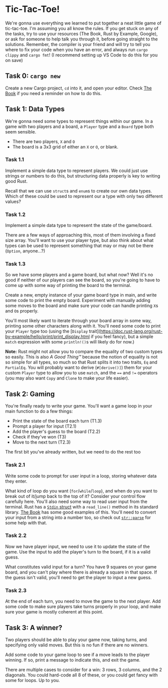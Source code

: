 # Tic-Tac-Toe!

We're gonna use everything we learned to put together a neat little game of tic-tac-toe. I'm assuming you all know the rules. If you get stuck on any of the tasks, try to use your resources (The Book, Rust by Example, Google), or ask for someone to help talk you through it, before going straight to the solutions. Remember, the compiler is your friend and will try to tell you where to fix your code when you have an error, and always run `cargo clippy` and `cargo fmt`! (I recommend setting up VS Code to do this for you on save)

## Task 0: `cargo new`

Create a new Cargo project, `cd` into it, and open your editor. Check [The Book](https://doc.rust-lang.org/book/ch01-03-hello-cargo.html) if you need a reminder on how to do this.

## Task 1: Data Types

We're gonna need some types to represent things within our game. In a game with two players and a board, a `Player` type and a `Board` type both seem sensible.

- There are two players, `X` and `O`
- The board is a 3x3 grid of either an `X` or `O`, or blank.

### Task 1.1

Implement a simple data type to represent players. We could just use strings or numbers to do this, but structuring data properly is key to writing good Rust.

Recall that we can use `struct`s and `enum`s to create our own data types. Which of these could be used to represent our a type with only two different values?

### Task 1.2

Implement a simple data type to represent the state of the game/board.

There are a few ways of approaching this, most of them involving a fixed size array. You'll want to use your player type, but also think about what types can be used to represent something that may or may not be there (`Option`, anyone...?)

### Task 1.3

So we have some players and a game board, but what now? Well it's no good if neither of our players can see the board, so you're going to have to come up with some way of printing the board to the terminal.

Create a new, empty instance of your game board type in main, and write some code to print the empty board. Experiment with manually adding some moves to the board and make sure your code can handle printing `X`s and `O`s properly.

You'll most likely want to iterate through your board array in some way, printing some other characters along with it. You'll need some code to print your `Player` type too (using the [`Display` trait](https://doc.rust-lang.org/rust-by-example/hello/print/print_display.html if you feel fancy), but a simple `match` expression with some `println!()`s will likely do for now.)

**Note:** Rust might not allow you to compare the equality of two custom types so easily. This is also _A Good Thing™_ because the notion of equality is not so simple for all types, so much so that Rust splits it into two traits, `Eq` and `PartialEq`. You will probably want to derive (`#[derive()]`) them for your custom `Player` type to allow you to use `match`, and the `==` and `!=` operators (you may also want `Copy` and `Clone` to make your life easier).

## Task 2: Gaming

You're finally ready to write your game. You'll want a game loop in your main function to do a few things:

- Print the state of the board each turn (T1.3)
- Prompt a player for input (T2.1)
- Add the player's guess to the board (T2.2)
- Check if they've won (T3)
- Move to the next turn (T2.3)

The first bit you've already written, but we need to do the rest too

### Task 2.1

Write some code to prompt for user input in a loop, storing whatever data they enter.

What kind of loop do you want (`for`/`while`/`loop`), and when do you want to break out of it/jump back to the top of it? Consider your control flow carefully here. You'll also need some way to read user input from the terminal. Rust has a [`Stdin` struct](https://doc.rust-lang.org/std/io/fn.stdin.html) with a `read_line()` method in its standard library. [The Book](https://doc.rust-lang.org/book/ch02-00-guessing-game-tutorial.html#processing-a-guess) has some good examples of this. You'll need to convert your input from a string into a number too, so check out [`str::parse`](https://doc.rust-lang.org/std/primitive.str.html#method.parse) for some help with that.

### Task 2.2

Now we have player input, we need to use it to update the state of the game. Use the input to add the player's turn to the board, if it is a valid guess.

What constitutes valid input for a turn? You have 9 squares on your game board, and you can't play where there is already a square in that space. If the guess isn't valid, you'll need to get the player to input a new guess.

### Task 2.3

At the end of each turn, you need to move the game to the next player. Add some code to make sure players take turns properly in your loop, and make sure your game is mostly coherent at this point.

## Task 3: A winner?

Two players should be able to play your game now, taking turns, and specifying only valid moves. But this is no fun if there are no winners.

Add some code to your game loop to see if a move leads to the player winning. If so, print a message to indicate this, and exit the game.

There are multiple cases to consider for a win: 3 rows, 3 columns, and the 2 diagonals. You could hard-code all 8 of these, or you could get fancy with some for loops. Up to you.
